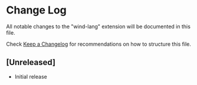 # Change Log

All notable changes to the "wind-lang" extension will be documented in this file.

Check [Keep a Changelog](http://keepachangelog.com/) for recommendations on how to structure this file.

## [Unreleased]

- Initial release